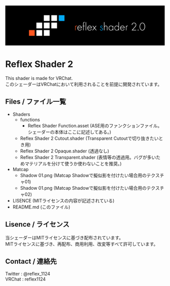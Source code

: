 ![Header](images/ReflexShader_h@2x.png)

# Reflex Shader 2
This shader is made for VRChat.  
このシェーダーはVRChatにおいて利用されることを前提に開発されています。

## Files / ファイル一覧
- Shaders
  - functions
    - Reflex Shader Function.asset (ASE用のファンクションファイル。シェーダーの本体はここに記述してある。)
  - Reflex Shader 2 Cutout.shader (Transparent Cutoutで切り抜きたいとき用)
  - Reflex Shader 2 Opaque.shader (透過なし)
  - Reflex Shader 2 Transparent.shader (表情等の透過用。バグが多いためマテリアルを分けて使うか使わないことを推奨。)
- Matcap
  - Shadow 01.png (Matcap Shadowで擬似影を付けたい場合用のテクスチャ01)
  - Shadow 01.png (Matcap Shadowで擬似影を付けたい場合用のテクスチャ02)
- LISENCE (MITライセンスの内容が記述されている)
- README.md (このファイル)

## Lisence / ライセンス
当シェーダーはMITライセンスに基づき配布されています。  
MITライセンスに基づき、再配布、商用利用、改変等すべて許可しています。

## Contact / 連絡先
Twitter : @reflex_1124  
VRChat : reflex1124
